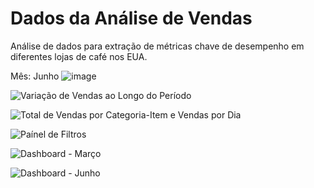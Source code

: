 # Dados da Análise de Vendas 
Análise de dados para extração de métricas chave de desempenho em diferentes lojas de café nos EUA.

Mês: Junho 
![image](https://github.com/user-attachments/assets/a9538287-d26e-4506-b816-4ae8fbe88d7b)

![Variação de Vendas ao Longo do Período](https://github.com/user-attachments/assets/9992d321-04ee-49fd-a12c-3b24fe13da01)

![Total de Vendas por Categoria-Item e Vendas por Dia](https://github.com/user-attachments/assets/6c9482e6-1fa5-4638-8130-3b86d5b384f9)

![Paínel de Filtros ](https://github.com/user-attachments/assets/12822be6-329e-4a24-8015-69368ba48d76)

![Dashboard - Março ](https://github.com/user-attachments/assets/36134643-770c-46d3-8a1b-7efd63eb9d67)

![Dashboard - Junho ](https://github.com/user-attachments/assets/f9e3ac6f-1b30-47c8-98c4-6f8fb5f859ac)

